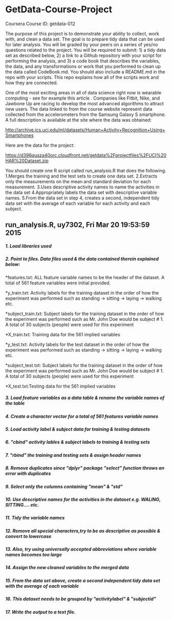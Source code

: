 # GetData-Course-Project
Coursera Course ID: getdata-012

The purpose of this project is to demonstrate your ability to collect, work with, and clean a data set. The goal is to prepare tidy data that can be used for later analysis. You will be graded by your peers on a series of yes/no questions related to the project. You will be required to submit: 1) a tidy data set as described below, 2) a link to a Github repository with your script for performing the analysis, and 3) a code book that describes the variables, the data, and any transformations or work that you performed to clean up the data called CodeBook.md. You should also include a README.md in the repo with your scripts. This repo explains how all of the scripts work and how they are connected.  

One of the most exciting areas in all of data science right now is wearable computing - see for example  this article . Companies like Fitbit, Nike, and Jawbone Up are racing to develop the most advanced algorithms to attract new users. The data linked to from the course website represent data collected from the accelerometers from the Samsung Galaxy S smartphone. A full description is available at the site where the data was obtained: 

http://archive.ics.uci.edu/ml/datasets/Human+Activity+Recognition+Using+Smartphones 

Here are the data for the project: 

https://d396qusza40orc.cloudfront.net/getdata%2Fprojectfiles%2FUCI%20HAR%20Dataset.zip 

 You should create one R script called run_analysis.R that does the following. 
1.Merges the training and the test sets to create one data set.
2.Extracts only the measurements on the mean and standard deviation for each measurement. 
3.Uses descriptive activity names to name the activities in the data set
4.Appropriately labels the data set with descriptive variable names. 
5.From the data set in step 4, creates a second, independent tidy data set with the average of each variable for each activity and each subject.

## run_analysis.R, uy7302, Fri Mar 20 19:53:59 2015
##### 1.  Load libraries used
##### 2.  Point to files. Data files used & the data contained therein explained below:
*features.txt: ALL feature variable names to be the header of the dataset. A total of 561 feature variables were initial provided.

*y_train.txt: Activity labels for the training dataset in the order of how the experiment was performed such as standing -> sitting -> laying -> walking etc. 

*subject_train.txt: Subject labels for the training dataset in the order of how the experiment was performed such as Mr. John Doe would be subject # 1. A total of 30 subjects (people) were used for this experiment

*X_train.txt: Training data for the 561 implied variables

*y_test.txt: Activity labels for the test dataset in the order of how the experiment was performed such as standing -> sitting -> laying -> walking etc. 

*subject_test.txt: Subject labels for the training dataset in the order of how the experiment was performed such as Mr. John Doe would be subject # 1. A total of 30 subjects (people) were used for this experiment

*X_test.txt:Testing data for the 561 implied variables

##### 3.  Load feature variables as a data table & rename the variable names of the table
##### 4.  Create a character vector for a total of 561 features variable names
##### 5.  Load activity label & subject data for training & testing datasets
##### 6.  "cbind" activity lables & subject labels to training & testing sets
##### 7.  "rbind" the training and testing sets & assign header names
##### 8.  Remove duplicates since "dplyr" package "select" function throws an error with duplicates
##### 9.  Select only the columns containing "mean" & "std"
##### 10. Use descriptive names for the activities in the dataset e.g. WALING, SITTING.... etc.
##### 11. Tidy the variable names
##### 12. Remove all special characters,try to be as descriptive as possible & convert to lowercase
##### 13. Also, try using universally accepted abbreviations where variable names becomes too large
##### 14. Assign the new cleaned variables to the merged data
##### 15. From the data set above, create a second independent tidy data set with the average of each variable
##### 16. This dataset needs to be grouped by "activitylabel" & "subjectid"
##### 17. Write the output to a text file.
